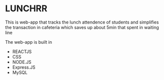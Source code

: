 # LUNCHRR

This is web-app that tracks the lunch attendence of students and simplifies the transaction in cafeteria which saves up about 5min that spent in waiting line

The web-app is built in 
- REACTJS
- CSS
- NODE.JS
- Express.JS
- MySQL
